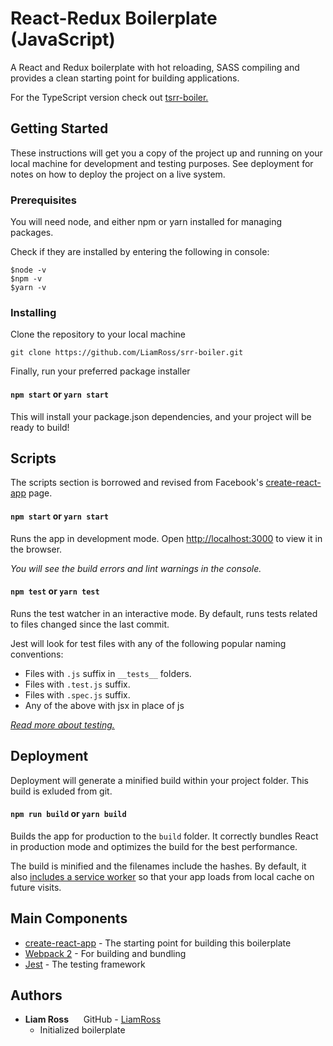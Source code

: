 # React-Redux Boilerplate (JavaScript)

A React and Redux boilerplate with hot reloading, SASS compiling and provides a clean starting point for building applications.

For the TypeScript version check out [tsrr-boiler.](https://github.com/LiamRoss/tsrr-boiler.git)

## Getting Started

These instructions will get you a copy of the project up and running on your local machine for development and testing purposes. See deployment for notes on how to deploy the project on a live system.

### Prerequisites

You will need node, and either npm or yarn installed for managing packages.

Check if they are installed by entering the following in console:
```
$node -v
$npm -v
$yarn -v
```

### Installing

Clone the repository to your local machine

```
git clone https://github.com/LiamRoss/srr-boiler.git
```

Finally, run your preferred package installer
#### `npm start` or `yarn start`

This will install your package.json dependencies, and your project will be ready to build!

## Scripts

The scripts section is borrowed and revised from Facebook's [create-react-app](https://github.com/facebookincubator/create-react-app#npm-start-or-yarn-start) page.

#### `npm start` or `yarn start`

Runs the app in development mode.
Open [http://localhost:3000](http://localhost:3000) to view it in the browser.

*You will see the build errors and lint warnings in the console.*

#### `npm test` or `yarn test`

Runs the test watcher in an interactive mode.
By default, runs tests related to files changed since the last commit.

Jest will look for test files with any of the following popular naming conventions:

* Files with `.js` suffix in `__tests__` folders.
* Files with `.test.js` suffix.
* Files with `.spec.js` suffix.
* Any of the above with jsx in place of js

*[Read more about testing.](https://github.com/facebookincubator/create-react-app/blob/master/packages/react-scripts/template/README.md#running-tests)*

## Deployment

Deployment will generate a minified build within your project folder. This build is exluded from git.

#### `npm run build` or `yarn build`

Builds the app for production to the `build` folder.
It correctly bundles React in production mode and optimizes the build for the best performance.

The build is minified and the filenames include the hashes.
By default, it also [includes a service worker](https://github.com/facebookincubator/create-react-app/blob/master/packages/react-scripts/template/README.md#making-a-progressive-web-app) so that your app loads from local cache on future visits.

## Main Components

* [create-react-app](https://github.com/facebookincubator/create-react-app) - The starting point for building this boilerplate
* [Webpack 2](https://webpack.js.org/) - For building and bundling
* [Jest](https://facebook.github.io/jest/) - The testing framework

## Authors

* **Liam Ross**&nbsp;&nbsp;&nbsp;&nbsp;&nbsp;&nbsp;GitHub - [LiamRoss](https://github.com/LiamRoss)
    * Initialized boilerplate

